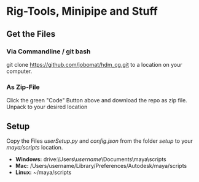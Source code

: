 # Rig-Tools, Minipipe and Stuff

## Get the Files

### Via Commandline / git bash
git clone https://github.com/jobomat/hdm_cg.git to a location on your computer.

### As Zip-File
Click the green "Code" Button above and download the repo as zip file. Unpack to your desired location

## Setup
Copy the Files *userSetup.py* and *config.json* from the folder *setup* to your *maya/scripts* location.
+ **Windows:** drive:\Users\\*username*\Documents\maya\scripts
+ **Mac:** /Users/username/Library/Preferences/Autodesk/maya/scripts
+ **Linux:** ~/maya/scripts